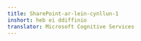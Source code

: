 ```yaml
---
title: SharePoint-ar-lein-cynllun-1
inshort: heb ei ddiffinio
translator: Microsoft Cognitive Services
---
```




